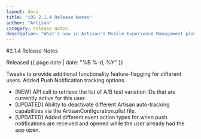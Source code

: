 ```yaml
---
layout: docs
title: "iOS 2.1.4 Release Notes"
author: "Artisan"
category: release-notes
description: "What's new in Artisan's Mobile Experience Management platform."
---
```

#2.1.4 Release Notes

Released {{ page.date | date: "%B %-d, %Y" }}

Tweaks to provide additional functionality feature-flagging for different users.  Added Push Notification tracking options.

* [NEW] API call to retrieve the list of A/B test variation IDs that are currently active for this user.
* [UPDATED] Ability to deactivate different Artisan auto-tracking capabilities via the ArtisanConfiguration.plist file.
* [UPDATED] Added different event action types for when push notifications are received and opened while the user already had the app open.